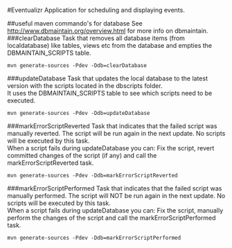 #Eventualizr
Application for scheduling and displaying events.

##useful maven commando's for database
See <http://www.dbmaintain.org/overview.html> for more info on dbmaintain.
###clearDatabase
Task that removes all database items (from localdatabase) like tables, views etc from the database and empties the DBMAINTAIN_SCRIPTS table.

    mvn generate-sources -Pdev -Ddb=clearDatabase

###updateDatabase
Task that updates the local database to the latest version with the scripts located in the dbscripts folder. <br>
It uses the DBMAINTAIN_SCRIPTS table to see which scripts need to be executed.

    mvn generate-sources -Pdev -Ddb=updateDatabase

###markErrorScriptReverted
Task that indicates that the failed script was manually reverted. The script will be run again in the next update. No scripts will be executed by this task.<br>
When a script fails during updateDatabase you can:
Fix the script, revert committed changes of the script (if any) and call the markErrorScriptReverted task.

    mvn generate-sources -Pdev -Ddb=markErrorScriptReverted

###markErrorScriptPerformed
Task that indicates that the failed script was manually performed. The script will NOT be run again in the next update. No scripts will be executed by this task.<br>
When a script fails during updateDatabase you can:
Fix the script, manually perform the changes of the script and call the markErrorScriptPerformed task.

    mvn generate-sources -Pdev -Ddb=markErrorScriptPerformed

